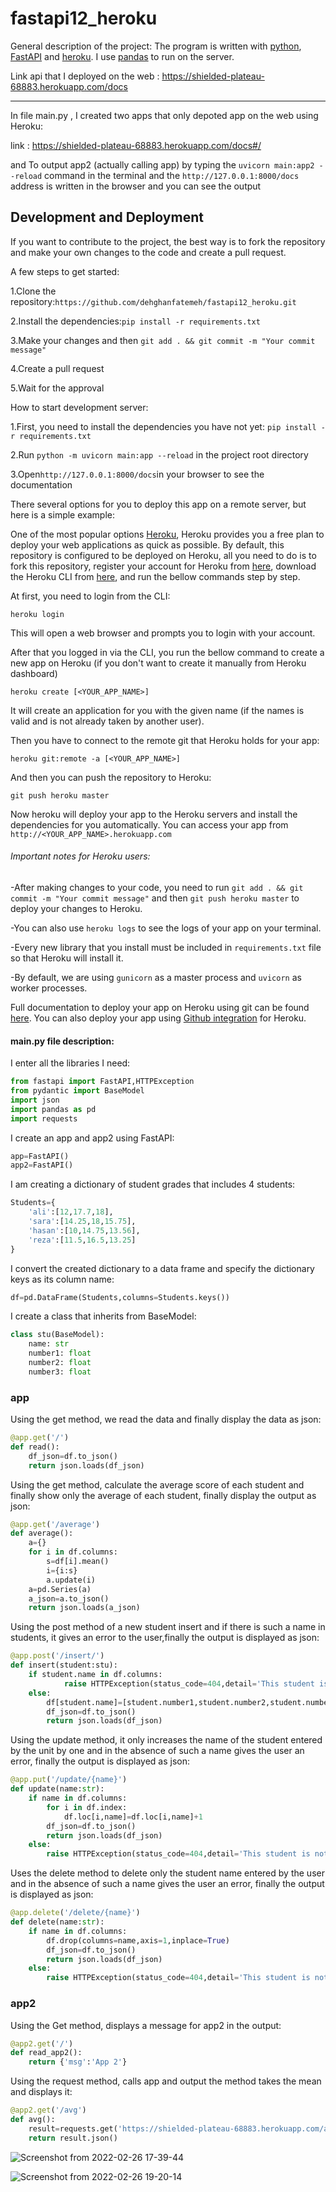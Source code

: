 # fastapi12_heroku
General description of the project:
The program is written with [python](https://www.python.org/), [FastAPI](https://fastapi.tiangolo.com/) and [heroku](https://id.heroku.com/login). I use [pandas](https://pandas.pydata.org/pandas-docs/stable/user_guide/10min.html) to run on the server.


Link api that I deployed on the web : https://shielded-plateau-68883.herokuapp.com/docs

-------------------------------------

In file main.py , I created two apps that only depoted app on the web using Heroku:

link : https://shielded-plateau-68883.herokuapp.com/docs#/

and To output app2 (actually calling app) by typing the `uvicorn main:app2 --reload` command in the terminal
and the `http://127.0.0.1:8000/docs` address is written in the browser and you can see the output 




## Development and Deployment
If you want to contribute to the project, the best way is to fork the repository and make your own changes to the code and create a pull request.

A few steps to get started:

1.Clone the repository:`https://github.com/dehghanfatemeh/fastapi12_heroku.git`

2.Install the dependencies:`pip install -r requirements.txt`

3.Make your changes and then `git add . && git commit -m "Your commit message"`

4.Create a pull request

5.Wait for the approval


How to start development server:

1.First, you need to install the dependencies you have not yet: `pip install -r requirements.txt`

2.Run `python -m uvicorn main:app --reload` in the project root directory

3.Open`http://127.0.0.1:8000/docs`in your browser to see the documentation


There several options for you to deploy this app on a remote server, but here is a simple example:

One of the most popular options [Heroku](https://id.heroku.com/login), Heroku provides you a free plan to deploy your web applications as quick as possible. By default, this repository is configured to be deployed on Heroku, all you need to do is to fork this repository, register your account for Heroku from [here](https://signup.heroku.com/login), download the Heroku CLI from [here](https://devcenter.heroku.com/articles/heroku-cli#download-and-install), and run the bellow commands step by step.


At first, you need to login from the CLI:
```
heroku login
```

This will open a web browser and prompts you to login with your account.

After that you logged in via the CLI, you run the bellow command to create a new app on Heroku (if you don't want to create it manually from Heroku dashboard)
```
heroku create [<YOUR_APP_NAME>]
```
It will create an application for you with the given name (if the names is valid and is not already taken by another user).


Then you have to connect to the remote git that Heroku holds for your app:
```
heroku git:remote -a [<YOUR_APP_NAME>]
```

And then you can push the repository to Heroku:
```
git push heroku master
```
Now heroku will deploy your app to the Heroku servers and install the dependencies for you automatically. You can access your app from `http://<YOUR_APP_NAME>.herokuapp.com`


###### Important notes for Heroku users:

-After making changes to your code, you need to run `git add . && git commit -m "Your commit message"` and then `git push heroku master` to deploy your changes to Heroku.

-You can also use `heroku logs` to see the logs of your app on your terminal.

-Every new library that you install must be included in `requirements.txt`  file so that Heroku will install it.

-By default, we are using `gunicorn` as a master process and `uvicorn` as worker processes.

Full documentation to deploy your app on Heroku using git can be found [here](https://devcenter.heroku.com/articles/git). You can also deploy your app using [Github integration](https://devcenter.heroku.com/articles/github-integration) for Heroku.


#### main.py file description:


I enter all the libraries I need:
```python
from fastapi import FastAPI,HTTPException
from pydantic import BaseModel
import json
import pandas as pd
import requests
```



I create an app and app2 using FastAPI:
```python
app=FastAPI()
app2=FastAPI()
```



I am creating a dictionary of student grades that includes 4 students:
```python
Students={
    'ali':[12,17.7,18],
    'sara':[14.25,18,15.75],
    'hasan':[10,14.75,13.56],
    'reza':[11.5,16.5,13.25]
}
```



I convert the created dictionary to a data frame and specify the dictionary keys as its column name:
```python
df=pd.DataFrame(Students,columns=Students.keys())
```



I create a class that inherits from BaseModel:
```python
class stu(BaseModel):
    name: str
    number1: float
    number2: float
    number3: float
 ```


### app 

Using the get method, we read the data and finally display the data as json:
```python
@app.get('/')
def read():
    df_json=df.to_json()
    return json.loads(df_json)
```



Using the get method, calculate the average score of each student and finally show only the average of each student, finally display the output as json:
```python
@app.get('/average')
def average():
    a={}
    for i in df.columns:
        s=df[i].mean()
        i={i:s}
        a.update(i)
    a=pd.Series(a)
    a_json=a.to_json()
    return json.loads(a_json)
```



Using the post method of a new student insert and if there is such a name in students, it gives an error to the user,finally the output is displayed as json:
```python
@app.post('/insert/')
def insert(student:stu):
    if student.name in df.columns:
            raise HTTPException(status_code=404,detail='This student is available')
    else:    
        df[student.name]=[student.number1,student.number2,student.number3]
        df_json=df.to_json()
        return json.loads(df_json)
```



Using the update method, it only increases the name of the student entered by the unit by one and in the absence of such a name gives the user an error,
finally the output is displayed as json:
```python
@app.put('/update/{name}')
def update(name:str):
    if name in df.columns:
        for i in df.index:
            df.loc[i,name]=df.loc[i,name]+1        
        df_json=df.to_json()
        return json.loads(df_json)
    else:
        raise HTTPException(status_code=404,detail='This student is not available')
```



Uses the delete method to delete only the student name entered by the user and in the absence of such a name gives the user an error,
finally the output is displayed as json:
```python 
@app.delete('/delete/{name}')
def delete(name:str):
    if name in df.columns:
        df.drop(columns=name,axis=1,inplace=True)
        df_json=df.to_json()
        return json.loads(df_json)
    else:
        raise HTTPException(status_code=404,detail='This student is not available')
```
### app2

Using the Get method, displays a message for app2 in the output:
```python
@app2.get('/')
def read_app2():
    return {'msg':'App 2'}
```

Using the request method, calls app and output the method takes the mean and displays it:
```python
@app2.get('/avg')
def avg():
    result=requests.get('https://shielded-plateau-68883.herokuapp.com/average')
    return result.json()
```





![Screenshot from 2022-02-26 17-39-44](https://user-images.githubusercontent.com/85554333/155850358-65e919b6-2873-4d24-8a28-4b0f3baef3a4.png)




![Screenshot from 2022-02-26 19-20-14](https://user-images.githubusercontent.com/85554333/155850434-5806e944-ce21-4881-9001-a8d087a9124d.png)






